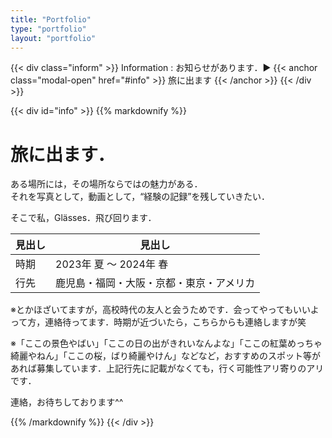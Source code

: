 ```yaml
---
title: "Portfolio"
type: "portfolio"
layout: "portfolio"
---
```


{{< div class="inform" >}}
Information : お知らせがあります．▶
{{< anchor class="modal-open" href="#info" >}}
旅に出ます
{{< /anchor >}}
{{< /div >}}

{{< div id="info" >}}
{{% markdownify %}}

# 旅に出ます．
ある場所には，その場所ならではの魅力がある．  
それを写真として，動画として，“経験の記録”を残していきたい．

そこで私，Glässes．飛び回ります．

|  見出し | 見出し |
|--------|-------|
| 時期 | 2023年 夏 ～ 2024年 春　|
| 行先 | 鹿児島・福岡・大阪・京都・東京・アメリカ |

※とかほざいてますが，高校時代の友人と会うためです．会ってやってもいいよって方，連絡待ってます．時期が近づいたら，こちらからも連絡しますが笑

※「ここの景色やばい」「ここの日の出がきれいなんよな」「ここの紅葉めっちゃ綺麗やねん」「ここの桜，ばり綺麗やけん」などなど，おすすめのスポット等があれば募集しています．上記行先に記載がなくても，行く可能性アリ寄りのアリです．  

連絡，お待ちしております^^

{{% /markdownify %}}
{{< /div >}}